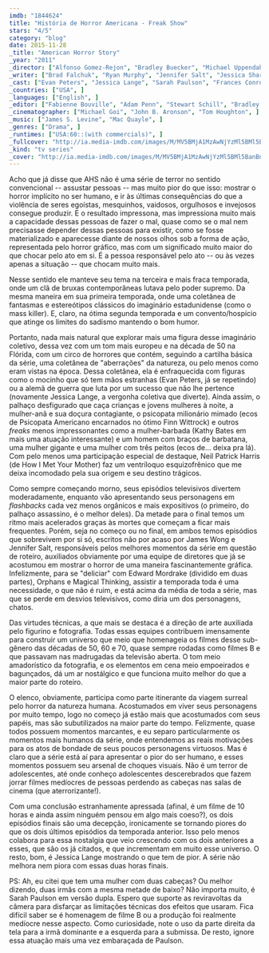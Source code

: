 ```yaml
---
imdb: "1844624"
title: "História de Horror Americana - Freak Show"
stars: "4/5"
category: "blog"
date: 2015-11-28
_title: "American Horror Story"
_year: "2011"
_director: ["Alfonso Gomez-Rejon", "Bradley Buecker", "Michael Uppendahl", "Michael Lehmann", "David Semel", "Howard Deutch", "Ryan Murphy", "Jeremy Podeswa", "Michael Rymer", ]
_writer: ["Brad Falchuk", "Ryan Murphy", "Jennifer Salt", "Jessica Sharzer", "Tim Minear", "James Wong", "Crystal Liu", "John J. Gray", "Todd Kubrak", ]
_cast: ["Evan Peters", "Jessica Lange", "Sarah Paulson", "Frances Conroy", "Denis O'Hare", "Lily Rabe", "Emma Roberts", "Kathy Bates", "Taissa Farmiga", ]
_countries: ["USA", ]
_languages: ["English", ]
_editor: ["Fabienne Bouville", "Adam Penn", "Stewart Schill", "Bradley Buecker", "Regis Kimble", "Robert Komatsu", ]
_cinematographer: ["Michael Goi", "John B. Aronson", "Tom Houghton", ]
_music: ["James S. Levine", "Mac Quayle", ]
_genres: ["Drama", ]
_runtimes: ["USA:60::(with commercials)", ]
_fullcover: "http://ia.media-imdb.com/images/M/MV5BMjA1MzAwNjYzMl5BMl5BanBnXkFtZTgwMDg1ODU3MjE@.jpg"
_kind: "tv series"
_cover: "http://ia.media-imdb.com/images/M/MV5BMjA1MzAwNjYzMl5BMl5BanBnXkFtZTgwMDg1ODU3MjE@._V1._SX93_SY140_.jpg"
---
```

Acho que já disse que AHS não é uma série de terror no sentido convencional -- assustar pessoas -- mas muito pior do que isso: mostrar o horror implícito no ser humano, e ir às últimas consequências do que a violência de seres egoístas, mesquinhos, vaidosos, orgulhosos e invejosos consegue produzir. E o resultado impressona, mas impressiona muito mais a capacidade dessas pessoas de fazer o mal, quase como se o mal nem precisasse depender dessas pessoas para existir, como se fosse materializado e aparecesse diante de nossos olhos sob a forma de ação, representada pelo horror gráfico, mas com um significado muito maior do que chocar pelo ato em si. É a pessoa responsável pelo ato -- ou às vezes apenas a situação -- que chocam muito mais.

Nesse sentido ele manteve seu tema na terceira e mais fraca temporada, onde um clã de bruxas contemporâneas lutava pelo poder supremo. Da mesma maneira em sua primeira temporada, onde uma coletânea de fantasmas e estereótipos clássicos do imaginário estadunidense (como o mass killer). E, claro, na ótima segunda temporada e um convento/hospício que atinge os limites do sadismo mantendo o bom humor.

Portanto, nada mais natural que explorar mais uma figura desse imaginário coletivo, dessa vez com um tom mais europeu e na década de 50 na Flórida, com um circo de horrores que contém, seguindo a cartilha básica da série, uma coletânea de "aberrações" da natureza, ou pelo menos como eram vistas na época. Dessa coletânea, ela é enfraquecida com figuras como o mocinho que só tem mãos estranhas (Evan Peters, já se repetindo) ou a alemã de guerra que luta por um sucesso que não lhe pertence (novamente Jessica Lange, a vergonha coletiva que diverte). Ainda assim, o palhaço desfigurado que caça crianças e jovens mulheres à noite, a mulher-anã e sua doçura contagiante, o psicopata milionário mimado (ecos de Psicopata Americano encarnados no ótimo Finn Wittrock) e outros _freaks_ menos impressonantes como a mulher-barbada (Kathy Bates em mais uma atuação interessante) e um homem com braços de barbatana, uma mulher gigante e uma mulher com três peitos (ecos de... deixa pra lá). Com pelo menos uma participação especial de destaque, Neil Patrick Harris (de How I Met Your Mother) faz um ventríloquo esquizofrênico que me deixa incomodado pela sua origem e seu destino trágicos.

Como sempre começando morno, seus episódios televisivos divertem moderadamente, enquanto vão apresentando seus personagens em _flashbacks_ cada vez menos orgânicos e mais expositivos (o primeiro, do palhaço assassino, é o melhor deles). Da metade para o final temos um ritmo mais acelerados graças às mortes que começam a ficar mais frequentes. Porém, seja no começo ou no final, em ambos temos episódios que sobrevivem por si só, escritos não por acaso por James Wong e Jennifer Salt, responsáveis pelos melhores momentos da série em questão de roteiro, auxiliados obviamente por uma equipe de diretores que já se acostumou em mostrar o horror de uma maneira fascinantemente gráfica. Infelizmente, para se "deliciar" com Edward Mordrake (dividido em duas partes), Orphans e Magical Thinking, assistir a temporada toda é uma necessidade, o que não é ruim, e está acima da média de toda a série, mas que se perde em desvios televisivos, como diria um dos personagens, chatos.

Das virtudes técnicas, a que mais se destaca é a direção de arte auxiliada pelo figurino e fotografia. Todas essas equipes contribuem imensamente para construir um universo que meio que homenageia os filmes desse sub-gênero das décadas de 50, 60 e 70, quase sempre rodadas como filmes B e que passavam nas madrugadas da televisão aberta. O tom meio amadorístico da fotografia, e os elementos em cena meio empoeirados e bagunçados, dá um ar nostálgico e que funciona muito melhor do que a maior parte do roteiro.

O elenco, obviamente, participa como parte itinerante da viagem surreal pelo horror da natureza humana. Acostumados em viver seus personagens por muito tempo, logo no começo já estão mais que acostumados com seus papéis, mas são subutilizados na maior parte do tempo. Felizmente, quase todos possuem momentos marcantes, e eu separo particularmente os momentos mais humanos da série, onde entendemos as reais motivações para os atos de bondade de seus poucos personagens virtuosos. Mas é claro que a série está aí para apresentar o pior do ser humano, e esses momentos possuem seu arsenal de choques visuais. Não é um terror de adolescentes, até onde conheço adolescentes descerebrados que fazem jorrar filmes medíocres de pessoas perdendo as cabeças nas salas de cinema (que aterrorizante!).

Com uma conclusão estranhamente apressada (afinal, é um filme de 10 horas e ainda assim ninguém pensou em algo mais coeso?), os dois episódios finais são uma decepção, ironicamente se tornando piores do que os dois últimos episódios da temporada anterior. Isso pelo menos colabora para essa nostalgia que veio crescendo com os dois anteriores a esses, que são os já citados, e que incrementam em muito esse universo. O resto, bom, é Jessica Lange mostrando o que tem de pior. A série não melhora nem piora com essas duas horas finais.

PS: Ah, eu citei que tem uma mulher com duas cabeças? Ou melhor dizendo, duas irmãs com a mesma metade de baixo? Não importa muito, é Sarah Paulson em versão dupla. Espero que suporte as reviravoltas da câmera para disfarçar as limitações técnicas dos efeitos que usaram. Fica difícil saber se é homenagem de filme B ou a produção foi realmente medíocre nesse aspecto. Como curiosidade, note o uso da parte direita da tela para a irmã dominante e a esquerda para a submissa. De resto, ignore essa atuação mais uma vez embaraçada de Paulson.

